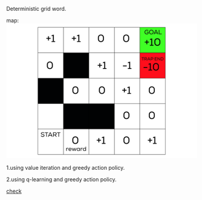 Deterministic grid word.

map:
![](https://raw.githubusercontent.com/zackq88/gridword-reinforcement-learning/main/map1.jpg)

1.using value iteration and greedy action policy.

2.using q-learning and greedy action policy.




[check](https://towardsdatascience.com/reinforcement-learning-implement-grid-world-from-scratch-c5963765ebff)




